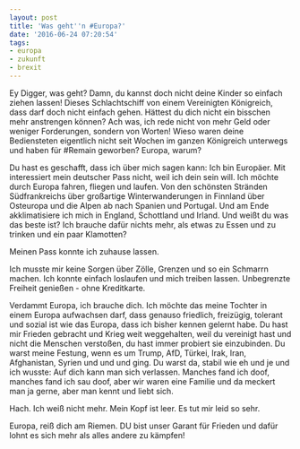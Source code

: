 ```yaml
---
layout: post
title: 'Was geht''n #Europa?'
date: '2016-06-24 07:20:54'
tags:
- europa
- zukunft
- brexit
---
```


Ey Digger, was geht? Damn, du kannst doch nicht deine Kinder so einfach ziehen lassen! Dieses Schlachtschiff von einem Vereinigten Königreich, dass darf doch nicht einfach gehen. Hättest du dich nicht ein bisschen mehr anstrengen können? Ach was, ich rede nicht von mehr Geld oder weniger Forderungen, sondern von Worten! Wieso waren deine Bediensteten eigentlich nicht seit Wochen im ganzen Königreich unterwegs und haben für #Remain geworben? Europa, warum?

Du hast es geschafft, dass ich über mich sagen kann: Ich bin Europäer. Mit interessiert mein deutscher Pass nicht, weil ich dein sein will. Ich möchte durch Europa fahren, fliegen und laufen. Von den schönsten Stränden Südfrankreichs über großartige Winterwanderungen in Finnland über Osteuropa und die Alpen ab nach Spanien und Portugal. Und am Ende akklimatisiere ich mich in England, Schottland und Irland. Und weißt du was das beste ist? Ich brauche dafür nichts mehr, als etwas zu Essen und zu trinken und ein paar Klamotten?

Meinen Pass konnte ich zuhause lassen.

Ich musste mir keine Sorgen über Zölle, Grenzen und so ein Schmarrn machen. Ich konnte einfach loslaufen und mich treiben lassen. Unbegrenzte Freiheit genießen - ohne Kreditkarte. 

Verdammt Europa, ich brauche dich. Ich möchte das meine Tochter in einem Europa aufwachsen darf, dass genauso friedlich, freizügig, tolerant und sozial ist wie das Europa, dass ich bisher kennen gelernt habe.
Du hast mir Frieden gebracht und Krieg weit weggehalten, weil du vereinigt hast und nicht die Menschen verstoßen, du hast immer probiert sie einzubinden. Du warst meine Festung, wenn es um Trump, AfD, Türkei, Irak, Iran, Afghanistan, Syrien und und und ging. Du warst da, stabil wie eh und je und ich wusste: Auf dich kann man sich verlassen. Manches fand ich doof, manches fand ich sau doof, aber wir waren eine Familie und da meckert man ja gerne, aber man kennt und liebt sich.

Hach. Ich weiß nicht mehr. Mein Kopf ist leer.
Es tut mir leid so sehr.

Europa, reiß dich am Riemen. DU bist unser Garant für Frieden und dafür lohnt es sich mehr als alles andere zu kämpfen!